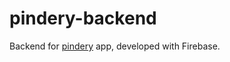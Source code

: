 # pindery-backend
Backend for [pindery](https://github.com/AEEooTo/pindery) app, developed with Firebase.
